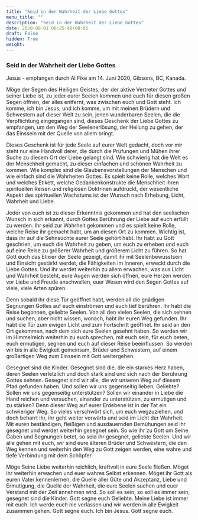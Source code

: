 ```yaml
---
title: "Seid in der Wahrheit der Liebe Gottes"
menu_title: ""
description: "Seid in der Wahrheit der Liebe Gottes"
date: 2020-08-01 06:25:48+00:85
draft: False
hidden: True
weight:
---
```

### Seid in der Wahrheit der Liebe Gottes

Jesus - empfangen durch Al Fike am 14. Juni 2020, Gibsons, BC, Kanada.

Möge der Segen des Heiligen Geistes, der der aktive Vertreter Gottes und seiner Liebe ist, zu jeder eurer Seelen kommen und euch für diesen großen Segen öffnen, der alles entfernt, was zwischen euch und Gott steht. Ich komme, ich bin Jesus, und ich komme, um mit meinen Brüdern und Schwestern auf dieser Welt zu sein, jenen wunderbaren Seelen, die die Verpflichtung eingegangen sind, dieses Geschenk der Liebe Gottes zu empfangen, um den Weg der Seelenerlösung, der Heilung zu gehen, der das Einssein mit der Quelle von allem bringt.

Dieses Geschenk ist für jede Seele auf eurer Welt gedacht, doch vor mir steht nur eine Handvoll derer, die durch die Prüfungen und Mühen ihrer Suche zu diesem Ort der Liebe gelangt sind. Wie schwierig hat die Welt es der Menschheit gemacht, zu dieser einfachen und schönen Wahrheit zu kommen. Wie komplex sind die Glaubensvorstellungen der Menschen und wie einfach sind die Wahrheiten Gottes. Es spielt keine Rolle, welches Wort und welches Etikett, welche Gedankenkonstrukte die Menschheit ihren spirituellen Reisen und religiösen Doktrinen aufdrückt, der wesentliche Aspekt des spirituellen Wachstums ist der Wunsch nach Erhebung, Licht, Wahrheit und Liebe.

Jeder von euch ist zu dieser Erkenntnis gekommen und hat den seelischen Wunsch in sich erkannt, durch Gottes Berührung der Liebe auf euch erfüllt zu werden. Ihr seid zur Wahrheit gekommen und es spielt keine Rolle, welche Reise ihr gemacht habt, um an diesen Ort zu kommen. Wichtig ist, dass ihr auf die Sehnsüchte eurer Seele gehört habt. Ihr habt zu Gott geschrien, um euch die Wahrheit zu geben, um euch zu erheben und euch auf eine Reise zu größerer Wahrheit und größerem Licht zu führen. So hat Gott euch das Elixier der Seele gezeigt, damit ihr mit Seelenbewusstsein und Einsicht gestärkt werdet, die Fähigkeiten im Inneren, erweckt durch die Liebe Gottes. Und ihr werdet weiterhin zu allem erwachen, was aus Licht und Wahrheit besteht, eure Augen werden sich öffnen, eure Herzen werden vor Liebe und Freude anschwellen, euer Wesen wird den Segen Gottes auf viele, viele Arten spüren.

Denn sobald ihr diese Tür geöffnet habt, werden all die gnädigen Segnungen Gottes auf euch einströmen und euch tief berühren. Ihr habt die Reise begonnen, geliebte Seelen. Von all den vielen Seelen, die sich sehnen und suchen, aber nicht wissen, wonach, habt ihr euren Weg gefunden. Ihr habt die Tür zum ewigen Licht und zum Fortschritt geöffnet. Ihr seid an den Ort gekommen, nach dem sich eure Seelen gesehnt haben. So werden wir im Himmelreich weiterhin zu euch sprechen, mit euch sein, für euch beten, euch ermutigen, segnen und euch auf dieser Reise beeinflussen. So werden wir bis in alle Ewigkeit gemeinsam, Brüder und Schwestern, auf einem großartigen Weg zum Einssein mit Gott weitergehen.

Gesegnet sind die Kinder. Gesegnet sind die, die ein starkes Herz haben, deren Seelen verletzlich und doch stark sind und sich nach der Berührung Gottes sehnen. Gesegnet sind wir alle, die wir unseren Weg auf diesem Pfad gefunden haben. Und sollen wir uns gegenseitig lieben, Geliebte? Sollen wir uns gegenseitig unterstützen? Sollen wir einander in Liebe die Hand reichen und versuchen, einander zu unterstützen, zu ermutigen und zu stärken? Denn dieser Weg auf eurer Erdebene ist in der Tat ein schwieriger Weg. So vieles verschwört sich, um euch wegzuziehen, und doch beharrt ihr, ihr geht weiter vorwärts und seid im Licht der Wahrheit. Mit euren beständigen, fleißigen und ausdauernden Bemühungen seid ihr gesegnet und werdet weiterhin gesegnet sein. So wie ihr zu Gott um Seine Gaben und Segnungen betet, so seid ihr gesegnet, geliebte Seelen. Und wir alle gehen mit euch, wir sind eure älteren Brüder und Schwestern, die den Weg kennen und weiterhin den Weg zu Gott zeigen werden, eine wahre und tiefe Verbindung mit dem Schöpfer.

Möge Seine Liebe weiterhin reichlich, kraftvoll in eure Seele fließen. Möget ihr weiterhin erwachen und euer wahres Selbst erkennen. Möget ihr Gott als euren Vater kennenlernen, die Quelle aller Güte und Akzeptanz, Liebe und Ermutigung, die Quelle der Wahrheit, die eure Seelen suchen und euer Verstand mit der Zeit annehmen wird. So soll es sein, so soll es immer sein, gesegnet sind die Kinder. Gott segne euch Geliebte. Meine Liebe ist immer mit euch. Ich werde euch nie verlassen und wir werden in alle Ewigkeit zusammen gehen. Gott segne euch. Ich bin Jesus. Gott segne euch.

